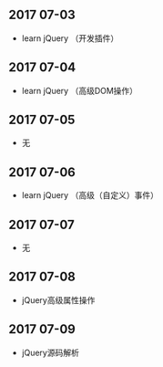 ## 2017 07-03
* learn jQuery （开发插件）

## 2017 07-04
* learn jQuery （高级DOM操作）

## 2017 07-05
* 无

## 2017 07-06
* learn jQuery （高级（自定义）事件）

## 2017 07-07
* 无

## 2017 07-08
* jQuery高级属性操作

## 2017 07-09
* jQuery源码解析
